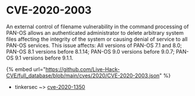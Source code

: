 # CVE-2020-2003

An external control of filename vulnerability in the command processing of PAN-OS allows an authenticated administrator to delete arbitrary system files affecting the integrity of the system or causing denial of service to all PAN-OS services. This issue affects: All versions of PAN-OS 7.1 and 8.0; PAN-OS 8.1 versions before 8.1.14; PAN-OS 9.0 versions before 9.0.7; PAN-OS 9.1 versions before 9.1.1.

{% embed url="https://github.com/Live-Hack-CVE/full_database/blob/main/cves/2020/CVE-2020-2003.json" %}


* tinkersec ~> [cve-2020-1350](https://zeste.alice-snow.ru/2020/database/cve-2020-2003/cve-2020-1350-tinkersec)
